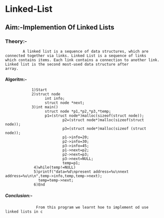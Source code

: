 # Linked-List
## Aim:-Implemention Of Linked Lists
### Theory:-
            A linked list is a sequence of data structures, which are connected together via links. Linked List is a sequence of links                 which contains items. Each link contains a connection to another link. Linked list is the second most-used data structure after             array.
#### Algoritm:-
                1)Start
                2)struct node
	                  int info;
	                  struct node *next;
                3)int main()
	                  struct node *p1,*p2,*p3,*temp;
	                  p1=(struct node*)malloc(sizeof(struct node));
                              p2=(struct node*)malloc(sizeof(struct node));
                              p3=(struct node*)malloc(sizeof (struct node));
                              p1->info=20;
                              p2->info=30;
                              p3->info=45;
                              p1->next=p2;
                              p2->next=p3;
                              p3->next=NULL;
                              temp=p1;
                 4)while(temp!=NULL)
                 5)printf("data=%d\npresent address=%u\nnext address=%u\n\n",temp->info,temp,temp->next);
                   temp=temp->next;
                 6)End
##### Conclusion:-
                  From this program we learnt hoe to implement od use linked lists in c
